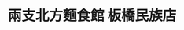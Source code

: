 ---
title: "兩支北方麵食館 板橋民族店"
description: "兩支北方麵食館 板橋民族店"
layout: shop
keywords:
  - 美食競賽
  - 台灣美食
  - 美食精選
datePublished: "2025-06-30"
dateModified: "2025-07-06"
city: "新北市"
district: "板橋區"
address: "220新北市板橋區民族路261號"
phone: "0289645001"
geo: "25.00699255803673, 121.47053205369536"
google_map: "https://maps.app.goo.gl/yntUWG7Q8NYU9oiw5"
footinder: "https://footinder.com.tw/%e6%96%b0%e5%8c%97%e5%b8%82%e6%9d%bf%e6%a9%8b%e5%8d%80/40360/"
official: "https://www.facebook.com/top2food"
award:
  - name: "台北國際牛肉麵節"
    year: "2024"
    entries:
      - group: "鮮食組"
        cooking_style: "樂齡創意"
        rank: "銅牌"

---